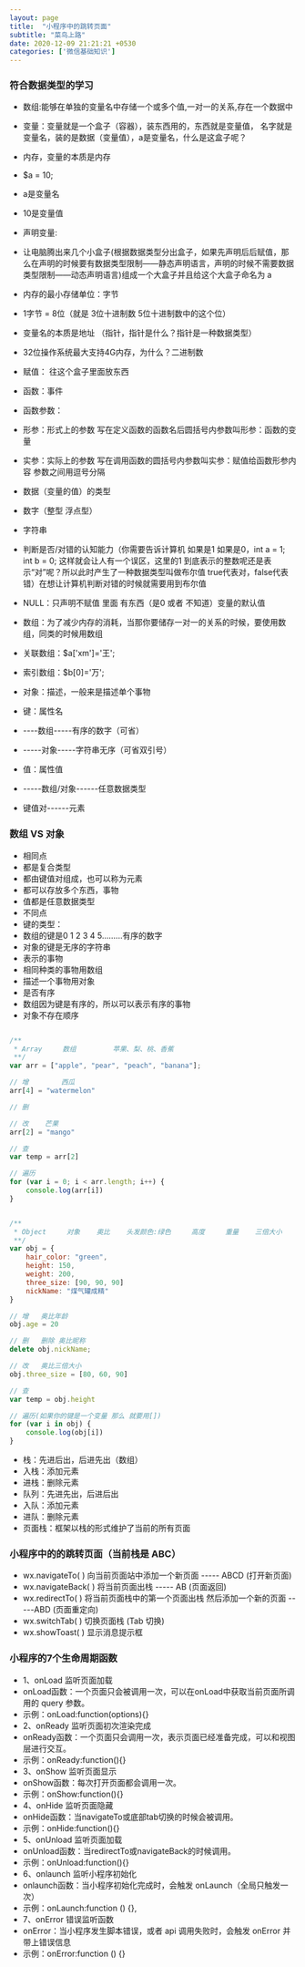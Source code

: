```yaml
---
layout: page
title:  "小程序中的跳转页面"
subtitle: "菜鸟上路"
date: 2020-12-09 21:21:21 +0530
categories: ['微信基础知识']
---
```


### 符合数据类型的学习
- 数组:能够在单独的变量名中存储一个或多个值,一对一的关系,存在一个数据中
- 变量：变量就是一个盒子（容器），装东西用的，东西就是变量值， 名字就是变量名，装的是数据（变量值），a是变量名，什么是这盒子呢？
 - 内存，变量的本质是内存
- $a = 10;      
 - a是变量名
 - 10是变量值
- 声明变量:
 - 让电脑腾出来几个小盒子(根据数据类型分出盒子，如果先声明后后赋值，那么在声明的时候要有数据类型限制——静态声明语言，声明的时候不需要数据类型限制——动态声明语言)组成一个大盒子并且给这个大盒子命名为 a
 - 内存的最小存储单位：字节
 - 1字节 = 8位（就是 3位十进制数 5位十进制数中的这个位）
 - 变量名的本质是地址 （指针，指针是什么？指针是一种数据类型）
 - 32位操作系统最大支持4G内存，为什么？二进制数
- 赋值： 往这个盒子里面放东西
- 函数：事件
 - 函数参数：
  - 形参：形式上的参数 写在定义函数的函数名后圆括号内参数叫形参：函数的变量
  - 实参：实际上的参数 写在调用函数的圆括号内参数叫实参：赋值给函数形参内容
   参数之间用逗号分隔

- 数据（变量的值）的类型
 - 数字（整型 浮点型）
 - 字符串
 - 判断是否/对错的认知能力（你需要告诉计算机 如果是1 如果是0，int a = 1; int b = 0; 这样就会让人有一个误区，这里的1 到底表示的整数呢还是表示“对”呢？所以此时产生了一种数据类型叫做布尔值 true代表对，false代表错）在想让计算机判断对错的时候就需要用到布尔值
 - NULL：只声明不赋值 里面 有东西（是0 或者 不知道）变量的默认值
 - 数组：为了减少内存的消耗，当那你要储存一对一的关系的时候，要使用数组，同类的时候用数组
  - 关联数组：$a['xm']='王';
  - 索引数组：$b[0]='万';
 - 对象：描述，一般来是描述单个事物
 
- 键：属性名           
 - ----数组-----有序的数字（可省）
 - -----对象-----字符串无序（可省双引号）
- 值：属性值            
 - -----数组/对象------任意数据类型
- 键值对------元素


### 数组 VS 对象
- 相同点
 - 都是复合类型
 - 都由键值对组成，也可以称为元素
 - 都可以存放多个东西，事物
 - 值都是任意数据类型
- 不同点
 - 键的类型：
  - 数组的键是0 1 2 3 4 5.........有序的数字
  - 对象的键是无序的字符串
 - 表示的事物
  - 相同种类的事物用数组
  - 描述一个事物用对象
 - 是否有序
  - 数组因为键是有序的，所以可以表示有序的事物
  - 对象不存在顺序


```javascript

/**
 * Array     数组         苹果、梨、桃、香蕉
 **/
var arr = ["apple", "pear", "peach", "banana"];

// 增        西瓜
arr[4] = "watermelon"

// 删

// 改    芒果
arr[2] = "mango"

// 查
var temp = arr[2]

// 遍历
for (var i = 0; i < arr.length; i++) {
    console.log(arr[i])
} 


/**
 * Object     对象    奥比    头发颜色:绿色     高度     重量    三倍大小     昵称
 **/
var obj = {
    hair_color: "green",
    height: 150,
    weight: 200,
    three_size: [90, 90, 90]
    nickName: "煤气罐成精"
}

// 增   奥比年龄
obj.age = 20

// 删   删除 奥比昵称
delete obj.nickName;

// 改   奥比三倍大小
obj.three_size = [80, 60, 90]

// 查
var temp = obj.height

// 遍历(如果你的键是一个变量 那么 就要用[])
for (var i in obj) {
    console.log(obj[i])
}

```

- 栈：先进后出，后进先出（数组）
 - 入栈：添加元素
 - 进栈：删除元素
- 队列：先进先出，后进后出
 - 入队：添加元素
 - 进队：删除元素
- 页面栈：框架以栈的形式维护了当前的所有页面


### 小程序中的的跳转页面（当前栈是 ABC）
-  wx.navigateTo( ) 向当前页面站中添加一个新页面 ----- ABCD                (打开新页面)
- wx.navigateBack( ) 将当前页面出栈 ----- AB                              (页面返回)
-  wx.redirectTo( ) 将当前页面栈中的第一个页面出栈 然后添加一个新的页面 -----ABD        (页面重定向)
- wx.switchTab( ) 切换页面栈                                              (Tab 切换)
- wx.showToast( )   显示消息提示框


### 小程序的7个生命周期函数
- 1、onLoad 监听页面加载
 - onLoad函数：一个页面只会被调用一次，可以在onLoad中获取当前页面所调用的 query 参数。
 - 示例：onLoad:function(options){}
- 2、onReady 监听页面初次渲染完成
 - onReady函数：一个页面只会调用一次，表示页面已经准备完成，可以和视图层进行交互。
 - 示例：onReady:function(){}
- 3、onShow 监听页面显示
 - onShow函数：每次打开页面都会调用一次。
 - 示例：onShow:function(){}
- 4、onHide 监听页面隐藏
 - onHide函数：当navigateTo或底部tab切换的时候会被调用。
 - 示例：onHide:function(){}
- 5、onUnload 监听页面加载
 - onUnload函数：当redirectTo或navigateBack的时候调用。 
 - 示例：onUnload:function(){}
- 6、onlaunch 监听小程序初始化
 - onlaunch函数：当小程序初始化完成时，会触发 onLaunch（全局只触发一次） 
 - 示例：onLaunch:function () {}, 
- 7、onError 错误监听函数
 - onError：当小程序发生脚本错误，或者 api 调用失败时，会触发 onError 并带上错误信息
 - 示例：onError:function () {}


